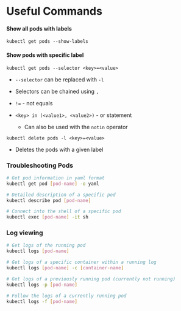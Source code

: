 # Useful Commands

#### Show all pods with labels

`kubectl get pods --show-labels`

#### Show pods with specific label

`kubectl get pods --selector <key>=<value>`

* `--selector` can be replaced with `-l` 

* Selectors can be chained using `,`
* `!=` - not equals

* `<key> in (<value1>, <value2>)` - or statement
  * Can also be used with the `notin` operator

`kubectl delete pods -l <key>=<value>`

* Deletes the pods with a given label

### Troubleshooting Pods
```bash
# Get pod information in yaml format
kubectl get pod [pod-name] -o yaml

# Detailed description of a specific pod
kubectl describe pod [pod-name]

# Connect into the shell of a specific pod
kubectl exec [pod-name] -it sh
```

### Log viewing
```bash
# Get logs of the running pod
kubectl logs [pod-name]

# Get logs of a specific container within a running log
kubectl logs [pod-name] -c [container-name]

# Get logs of a previously running pod (currently not running)
kubectl logs -p [pod-name]

# Follow the logs of a currently running pod
kubectl logs -f [pod-name]
```

